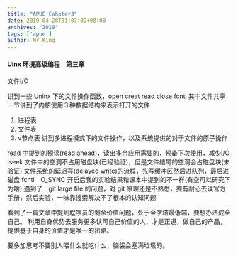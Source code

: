 ```yaml
---
title: "APUE Cahpter3"
date: 2019-04-28T01:07:02+08:00
archives: "2019"
tags: ['apue']
author: Mr King
---
```



#### Uinx 环境高级编程　第三章

文件I/O

讲到一些 Uninx 下的文件操作函数，open creat read close fcntl
其中文件共享一节讲到了内核使用３种数据结构来表示打开的文件
1. 进程表
2. 文件表
3. v节点表
讲到多进程模式下的文件操作，以及系统提供的对于文件的原子操作

read 中提到的预读(read ahead)，读出多余应用需要的，预备下次使用，减少I/O
lseek 文件中的空洞不占用磁盘块(已经验证)，但是文件结尾的空洞会占磁盘块(未验证)
文件系统的延迟写(delayed write)的流程，先写缓冲区然后进队列，最后进磁盘
fcntl　O_SYNC 开启后我的实验结果和课本中提到的不一样(有空可以研究下为啥)
遇到了　git large file 的问题，对 git 原理还是不熟悉，要有耐心去读官方手册，然后实验，一味靠搜索解决不了根本的认知问题

看到了一篇文章中提到程序员的剩余价值问题，处于金字塔最低端，要想办法成全自己。
利用自身优势去服务更多认可自己价值的人，才是正道，做自己的产品，提供基于自身的价值才是唯一的出路。
>
要多加思考不要别人喂什么就吃什么，脑袋会塞满垃圾的。